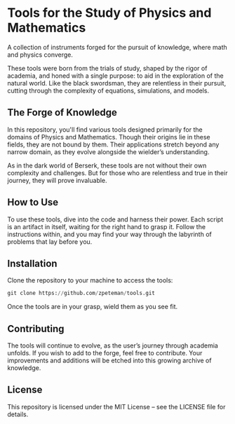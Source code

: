 # Tools for the Study of Physics and Mathematics
A collection of instruments forged for the pursuit of knowledge, where math and physics converge.

These tools were born from the trials of study, shaped by the rigor of academia, and honed with a single purpose: to aid in the exploration of the natural world. Like the black swordsman, they are relentless in their pursuit, cutting through the complexity of equations, simulations, and models.

## The Forge of Knowledge
In this repository, you'll find various tools designed primarily for the domains of Physics and Mathematics. Though their origins lie in these fields, they are not bound by them. Their applications stretch beyond any narrow domain, as they evolve alongside the wielder’s understanding.

As in the dark world of Berserk, these tools are not without their own complexity and challenges. But for those who are relentless and true in their journey, they will prove invaluable.

## How to Use
To use these tools, dive into the code and harness their power. Each script is an artifact in itself, waiting for the right hand to grasp it. Follow the instructions within, and you may find your way through the labyrinth of problems that lay before you.

## Installation
Clone the repository to your machine to access the tools:

```python
git clone https://github.com/zpeteman/tools.git
```
Once the tools are in your grasp, wield them as you see fit.

## Contributing
The tools will continue to evolve, as the user’s journey through academia unfolds. If you wish to add to the forge, feel free to contribute. Your improvements and additions will be etched into this growing archive of knowledge.

## License
This repository is licensed under the MIT License – see the LICENSE file for details.
